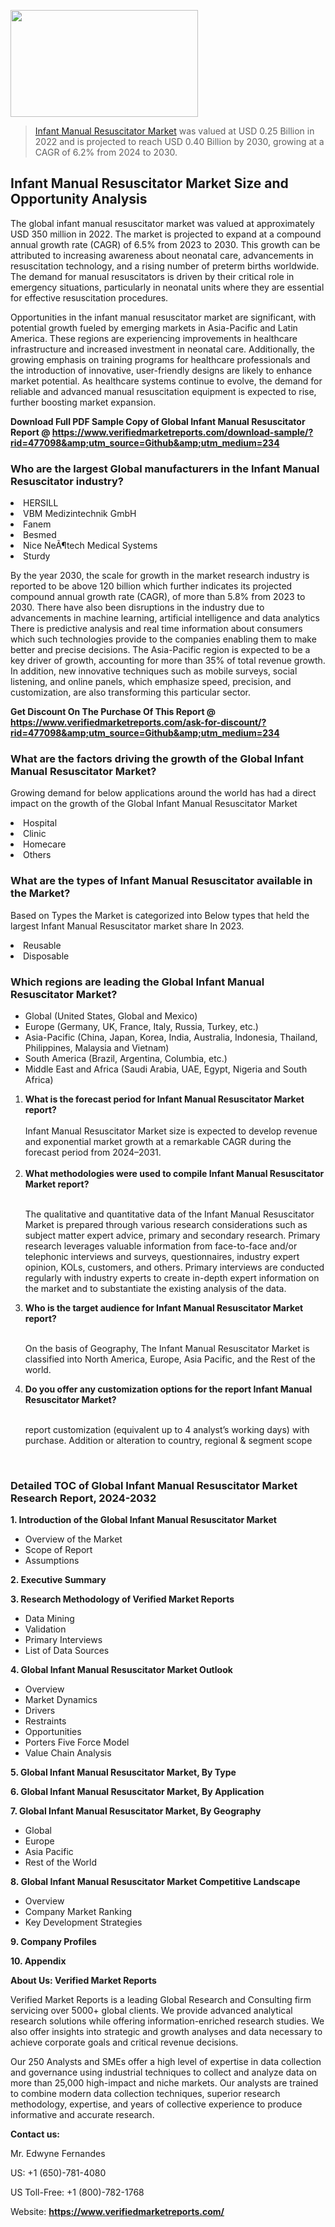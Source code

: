 
<img src="https://ffe5etoiles.com/wp-content/uploads/2024/12/MST1-300x171.png" alt="" width="300" height="171" class="alignnone size-medium wp-image-20088" /><blockquote><p><p><a href="https://www.verifiedmarketreports.com/download-sample/?rid=477098&utm_source=Github&utm_medium=234" target="_blank">Infant Manual Resuscitator Market</a> was valued at USD 0.25 Billion in 2022 and is projected to reach USD 0.40 Billion by 2030, growing at a CAGR of 6.2% from 2024 to 2030.</p></blockquote><p><h2>Infant Manual Resuscitator Market Size and Opportunity Analysis</h2><p>The global infant manual resuscitator market was valued at approximately USD 350 million in 2022. The market is projected to expand at a compound annual growth rate (CAGR) of 6.5% from 2023 to 2030. This growth can be attributed to increasing awareness about neonatal care, advancements in resuscitation technology, and a rising number of preterm births worldwide. The demand for manual resuscitators is driven by their critical role in emergency situations, particularly in neonatal units where they are essential for effective resuscitation procedures.</p><p>Opportunities in the infant manual resuscitator market are significant, with potential growth fueled by emerging markets in Asia-Pacific and Latin America. These regions are experiencing improvements in healthcare infrastructure and increased investment in neonatal care. Additionally, the growing emphasis on training programs for healthcare professionals and the introduction of innovative, user-friendly designs are likely to enhance market potential. As healthcare systems continue to evolve, the demand for reliable and advanced manual resuscitation equipment is expected to rise, further boosting market expansion.</p></p><p class=""><strong>Download Full PDF Sample Copy of Global Infant Manual Resuscitator Report @ <a href="https://www.verifiedmarketreports.com/download-sample/?rid=477098&amp;utm_source=Github&amp;utm_medium=234" target="_blank">https://www.verifiedmarketreports.com/download-sample/?rid=477098&amp;utm_source=Github&amp;utm_medium=234</a></strong></p><h3 id="" class="">Who are the largest Global manufacturers in the Infant Manual Resuscitator industry?</h3><p><li>HERSILL</li><li> VBM Medizintechnik GmbH</li><li> Fanem</li><li> Besmed</li><li> Nice NeÃ¶tech Medical Systems</li><li> Sturdy</li></p><div class=""><div class="" dir="" data-message-author-role="" data-message-id="" data-message-model-slug=""><div class=""><div class=""><div class=""><div class="" dir="" data-message-author-role="" data-message-id="" data-message-model-slug=""><div class=""><div class=""><p>By the year 2030, the scale for growth in the market research industry is reported to be above 120 billion which further indicates its projected compound annual growth rate (CAGR), of more than 5.8% from 2023 to 2030. There have also been disruptions in the industry due to advancements in machine learning, artificial intelligence and data analytics There is predictive analysis and real time information about consumers which such technologies provide to the companies enabling them to make better and precise decisions. The Asia-Pacific region is expected to be a key driver of growth, accounting for more than 35% of total revenue growth. In addition, new innovative techniques such as mobile surveys, social listening, and online panels, which emphasize speed, precision, and customization, are also transforming this particular sector.</p><p><strong>Get Discount On The Purchase Of This Report @&nbsp; <a href="https://www.verifiedmarketreports.com/ask-for-discount/?rid=477098&amp;utm_source=Github&amp;utm_medium=234" target="_blank">https://www.verifiedmarketreports.com/ask-for-discount/?rid=477098&amp;utm_source=Github&amp;utm_medium=234</a></strong></p></div></div></div></div></div></div></div></div><h3 id="" class="">What are the factors driving the growth of the Global Infant Manual Resuscitator Market?</h3><p id="" class="">Growing demand for below applications around the world has had a direct impact on the growth of the Global Infant Manual Resuscitator Market</p><p id="" class=""><li>Hospital</li><li> Clinic</li><li> Homecare</li><li> Others</li></p><h3 id="" class="">What are the types of Infant Manual Resuscitator available in the Market?</h3><p id="" class="">Based on Types the Market is categorized into Below types that held the largest Infant Manual Resuscitator market share In 2023.</p><p id="" class=""><li>Reusable</li><li> Disposable</li></p><h3 id="" class="">Which regions are leading the Global Infant Manual Resuscitator Market?</h3><ul><li>Global (United States, Global and Mexico)</li><li>Europe (Germany, UK, France, Italy, Russia, Turkey, etc.)</li><li>Asia-Pacific (China, Japan, Korea, India, Australia, Indonesia, Thailand, Philippines, Malaysia and Vietnam)</li><li>South America (Brazil, Argentina, Columbia, etc.)</li><li>Middle East and Africa (Saudi Arabia, UAE, Egypt, Nigeria and South Africa)</li></ul><p><ol><li><strong>What is the forecast period for Infant Manual Resuscitator Market report?<br /></strong><br /><span data-sheets-root="1" data-sheets-value="{&quot;1&quot;:2,&quot;2&quot;:&quot;XXXX size is expected to develop revenue and exponential market growth at a remarkable CAGR during the forecast period from 2024&ndash;2030.&quot;}" data-sheets-userformat="{&quot;2&quot;:12674,&quot;4&quot;:{&quot;1&quot;:2,&quot;2&quot;:16776960},&quot;10&quot;:2,&quot;11&quot;:0,&quot;15&quot;:&quot;Arial&quot;,&quot;16&quot;:12}">Infant Manual Resuscitator Market size is expected to develop revenue and exponential market growth at a remarkable CAGR during the forecast period from 2024&ndash;2031.</span><br /><br /></li><li><strong>What methodologies were used to compile Infant Manual Resuscitator Market report?<br /><br /></strong><p>The qualitative and quantitative data of the&nbsp;Infant Manual Resuscitator Market is prepared through various research considerations such as subject matter expert advice, primary and secondary research. Primary research leverages valuable information from face-to-face and/or telephonic interviews and surveys, questionnaires, industry expert opinion, KOLs, customers, and others. Primary interviews are conducted regularly with industry experts to create in-depth expert information on the market and to substantiate the existing analysis of the data.&nbsp;</p></li><li><strong>Who is the target audience for Infant Manual Resuscitator Market report?<br /><br /></strong><p>On the basis of Geography, The&nbsp;Infant Manual Resuscitator Market is classified into North America, Europe, Asia Pacific, and the Rest of the world.</p></li><li><strong>Do you offer any customization options for the report Infant Manual Resuscitator Market?<br /><br /></strong><p>report customization (equivalent up to 4 analyst&rsquo;s working days) with purchase. Addition or alteration to country, regional &amp; segment scope</p><p>&nbsp;</p></li></ol></p><h3 id="" class="">Detailed TOC of Global Infant Manual Resuscitator Market Research Report, 2024-2032</h3><p id="" class=""><strong>1. Introduction of the Global Infant Manual Resuscitator Market</strong></p><ul><li>Overview of the Market</li><li>Scope of Report</li><li>Assumptions</li></ul><p id="" class=""><strong>2. Executive Summary</strong></p><p id="" class=""><strong>3. Research Methodology of&nbsp;Verified Market Reports</strong></p><ul><li>Data Mining</li><li>Validation</li><li>Primary Interviews</li><li>List of Data Sources</li></ul><p id="" class=""><strong>4. Global Infant Manual Resuscitator Market Outlook</strong></p><ul><li>Overview</li><li>Market Dynamics</li><li>Drivers</li><li>Restraints</li><li>Opportunities</li><li>Porters Five Force Model</li><li>Value Chain Analysis</li></ul><p id="" class=""><strong>5. Global Infant Manual Resuscitator Market, By&nbsp;Type</strong></p><p id="" class=""><strong>6. Global Infant Manual Resuscitator Market, By Application</strong></p><p id="" class=""><strong>7. Global Infant Manual Resuscitator Market, By Geography</strong></p><ul><li>Global</li><li>Europe</li><li>Asia Pacific</li><li>Rest of the World</li></ul><p id="" class=""><strong>8. Global Infant Manual Resuscitator Market Competitive Landscape</strong></p><ul><li>Overview</li><li>Company Market Ranking</li><li>Key Development Strategies</li></ul><p id="" class=""><strong>9. Company Profiles</strong></p><p id="" class=""><strong>10. Appendix</strong></p><p id="" class=""><strong>About Us: Verified Market Reports</strong></p><p id="" class="">Verified Market Reports is a leading Global Research and Consulting firm servicing over 5000+ global clients. We provide advanced analytical research solutions while offering information-enriched research studies. We also offer insights into strategic and growth analyses and data necessary to achieve corporate goals and critical revenue decisions.</p><p id="" class="">Our 250 Analysts and SMEs offer a high level of expertise in data collection and governance using industrial techniques to collect and analyze data on more than 25,000 high-impact and niche markets. Our analysts are trained to combine modern data collection techniques, superior research methodology, expertise, and years of collective experience to produce informative and accurate research.</p><p id="" class=""><strong>Contact us:</strong></p><p id="" class="">Mr. Edwyne Fernandes</p><p id="" class="">US: +1 (650)-781-4080</p><p id="" class="">US Toll-Free: +1 (800)-782-1768</p><p id="" class="">Website: <a target="" data-test-app-aware-link=""><strong>https://www.verifiedmarketreports.com/</strong></a></p>
